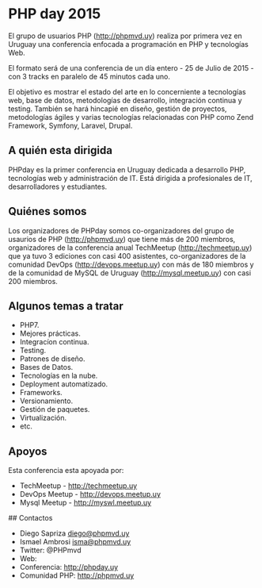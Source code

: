 # PHP day 2015

El grupo de usuarios PHP (http://phpmvd.uy) realiza por primera vez en Uruguay una conferencia enfocada a programación en PHP y tecnologías Web. 

El formato será de una conferencia de un día entero - 25 de Julio de 2015 - con 3 tracks en paralelo de 45 minutos cada uno.

El objetivo es mostrar el estado del arte en lo concerniente a tecnologías web, base de datos, metodologías de desarrollo, integración continua y testing. También se hará hincapié en diseño, gestión de proyectos, metodologías ágiles y varias tecnologías relacionadas con PHP como Zend Framework, Symfony, Laravel, Drupal.

## A quién esta dirigida

PHPday es la primer conferencia en Uruguay dedicada a desarrollo PHP, tecnologías web y administración de IT. Está dirigida a profesionales de IT, desarrolladores y estudiantes.

## Quiénes somos

Los organizadores de PHPday somos co-organizadores del grupo de usaurios de PHP (http://phpmvd.uy) que tiene más de 200 miembros, organizadores de la conferencia anual TechMeetup (http://techmeetup.uy) que ya tuvo 3 ediciones con casi 400 asistentes, co-organizadores de la comunidad DevOps (http://devops.meetup.uy) con más de 180 miembros y de la comunidad de MySQL de Uruguay (http://mysql.meetup.uy) con casi 200 miembros.

## Algunos temas a tratar

 - PHP7.
 - Mejores prácticas.
 - Integracíon continua.
 - Testing.
 - Patrones de diseño.
 - Bases de Datos.
 - Tecnologías en la nube.
 - Deployment automatizado.
 - Frameworks.
 - Versionamiento.
 - Gestión de paquetes.
 - Virtualización.
 - etc.

## Apoyos

Esta conferencia esta apoyada por:

 - TechMeetup - http://techmeetup.uy
 - DevOps Meetup - http://devops.meetup.uy
 - Mysql Meetup - http://myswl.meetup.uy

## Contactos

 - Diego Sapriza <diego@phpmvd.uy>
 - Ismael Ambrosi <isma@phpmvd.uy>
 - Twitter: @PHPmvd
 - Web: 
  - Conferencia: http://phpday.uy 
  - Comunidad PHP: http://phpmvd.uy
